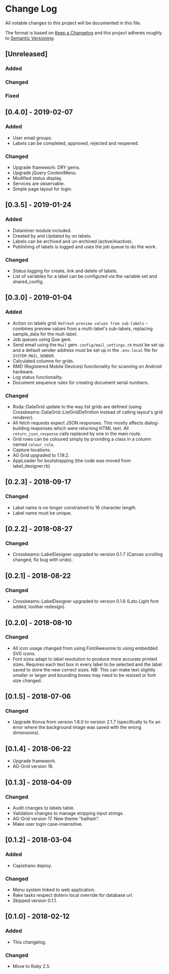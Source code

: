 # Change Log
All notable changes to this project will be documented in this file.

The format is based on [Keep a Changelog](http://keepachangelog.com/)
and this project adheres roughly to [Semantic Versioning](http://semver.org/).


## [Unreleased]
### Added
### Changed
### Fixed

## [0.4.0] - 2019-02-07
### Added
- User email groups.
- Labels can be completed, approved, rejected and reopened.
### Changed
- Upgrade framework: DRY gems.
- Upgrade jQuery ContextMenu.
- Modified status display.
- Services are observable.
- Simple page layout for login.

## [0.3.5] - 2019-01-24
### Added
- Dataminer module included.
- Created by and Updated by on labels.
- Labels can be archived and un-archived (active/inactive).
- Publishing of labels is logged and uses the job queue to do the work.
### Changed
- Status logging for create, link and delete of labels.
- List of variables for a label can be configured via the variable set and shared_config.

## [0.3.0] - 2019-01-04
### Added
- Action on labels grid: `Refresh preview values from sub-labels` - combines preview values from a multi-label's sub-labels, replacing sample_data for the mult-label.
- Job queues using Que gem.
- Send email using the `Mail` gem. `config/mail_settings.rb` must be set up and a default sender address must be set up in the `.env.local` file for `SYSTEM_MAIL_SENDER`.
- Calculated columns for grids.
- RMD (Registered Mobile Devices) functionality for scanning on Android hardware.
- Log status functionality.
- Document sequence rules for creating document serial numbers.
### Changed
- Roda::DataGrid update to the way list grids are defined (using Crossbeams::DataGrid::ListGridDefinition instead of calling layout's grid renderer).
- All fetch requests expect JSON responses. This mostly affects dialog-building responses which were returning HTML text. All `return_json_response` calls replaced by one in the main route.
- Grid rows can be coloured simply by providing a class in a column named `colour_rule`.
- Capture locations.
- AG Grid upgraded to 1.19.2.
- AppLoader for bootstrapping (the code was moved from label_designer.rb)

## [0.2.3] - 2018-09-17
### Changed
- Label name is no longer constrained to 16 character length.
- Label name must be unique.

## [0.2.2] - 2018-08-27
### Changed
- Crossbeams::LabelDesigner upgraded to version 0.1.7 (Canvas scrolling changed, fix bug with undo).

## [0.2.1] - 2018-08-22
### Changed
- Crossbeams::LabelDesigner upgraded to version 0.1.6 (Lato Light font added, toolbar redesign).

## [0.2.0] - 2018-08-10
### Changed
- All icon usage changed from using FontAwesome to using embedded SVG icons.
- Font sizes adapt to label resolution to produce more accurate printed sizes. Requires each text box in every label to be selected and the label saved to store the new correct sizes. NB: This can make text slightly smaller or larger and bounding boxes may need to be resized or font size changed.

## [0.1.5] - 2018-07-06
### Changed
- Upgrade Konva from version 1.6.0 to version 2.1.7 (specifically to fix an error where the background image was saved with the wrong dimensions).

## [0.1.4] - 2018-06-22
- Upgrade framework.
- AG-Grid version 18.

## [0.1.3] - 2018-04-09
### Changed
- Audit changes to labels table.
- Validation changes to manage stripping input strings.
- AG-Grid version 17. New theme "balham".
- Make user login case-insensitive.

## [0.1.2] - 2018-03-04
### Added
- Capistrano deploy.
### Changed
- Menu system linked to web application.
- Rake tasks respect dotenv local override for database url.
- Skipped version 0.1.1.

## [0.1.0] - 2018-02-12
### Added
- This changelog.
### Changed
- Move to Ruby 2.5.

